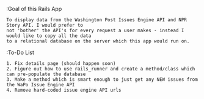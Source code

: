 :Goal of this Rails App

	To display data from the Washington Post Issues Engine API and NPR Story API. I would prefer to
	not 'bother' the API's for every request a user makes - instead I would like to copy all the data
	to a relational database on the server which this app would run on. 
	
:To-Do List

	1. Fix details page (should happen soon)
	2. Figure out how to use rails_runner and create a method/class which can pre-populate the database
	3. Make a method which is smart enough to just get any NEW issues from the WaPo Issue Engine API
	4. Remove hard-coded issue engine API urls
